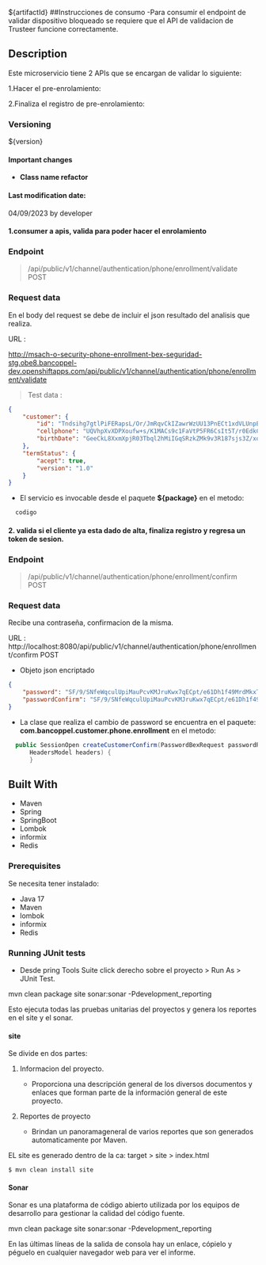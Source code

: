 ${artifactId}
##Instrucciones de consumo
-Para consumir el endpoint de validar dispositivo bloqueado se
 requiere que el API de validacion de Trusteer funcione correctamente.
## Description
Este microservicio tiene 2 APIs que se encargan de validar lo siguiente:

1.Hacer el pre-enrolamiento:


2.Finaliza el registro de pre-enrolamiento:



### Versioning
${version}
#### Important changes
- **Class name refactor**

#### Last modification date:
04/09/2023 by developer

#### 1.consumer a apis, valida para poder hacer el enrolamiento
### Endpoint
> /api/public/v1/channel/authentication/phone/enrollment/validate POST

### Request data
En el body del request se debe de incluir el json resultado del analisis que realiza.

URL :

http://msach-o-security-phone-enrollment-bex-seguridad-stg.obe8.bancoppel-dev.openshiftapps.com/api/public/v1/channel/authentication/phone/enrollment/validate

> Test data : 
``` json
{
    "customer": {
        "id": "Tndsihg7gtlPiFERapsL/Or/JmRqvCkIZawrWzUU13PnECt1xdVLUnpEncTdQ1WGwNLp/q+mfbuyyYMUE0r46u4re1+BNfLwz6ZjRIXzqXTJes/OW3wbLiEFfQ/yZmB1vHlGifn8xYrL6fkMqi3VO7cOTRR4gHele1VuapUANvtBnuxpANvQVBkz13g6KC+eC9xCofBy6bk1KSUASunNWUlR3/9qtXhXyp5vhYofl7MN8j8UeNrqwLpZGlD1jMuJgRSmaCiy8yv/cDysdaDqKIkdi0Vcvp3wCJABWfY4DriPrRm12FCAy26Ka0PsQF1oPBfv6X2UYhzVYG+3Xu0CeQ==",
        "cellphone": "UQVhpXvXDPXoufw+s/K1MACs9c1FaVtP5FR6CsIt5T/r0EdkC5SLNK4vxFyAyLdafiaZzakHkEgifqb56vPnRkHLKB+h4LYr7Pj6VmPqjZ3d9zAXRZYc0rPZUtjg2VvtqPunOE1Dbjcq/TAkENpW0EZEWAPcyg+EaxsTYHTtrgan2ZTGJEVNs++AdO8a4G+4X2vi+w81OrXgB+ReregEAGLJotDaHPaZA0CvIXaaGh9Leeu6dvL/pZbBVp22R9XjlxLfZ81NC+SF5DQGpXcvc2QtYJRXdrCn9z8xc7rluFC1E18xPKZ2NtyF1PWaSECc+qS8wSAq/ssPZsivXUQ8sw==",
        "birthDate": "GeeCkL8XxmXpjR03Tbql2hMiIGqSRzkZMk9v3R187sjs3Z/xoJMV+Tc4I7g8+tlUwTtoD5JzuXu7m291WmyU3JpY0FAaXTvOki8HZapq+boQJmKfQSeNGT9rrhXFTEnooneAUnxOx1CQxO1q9VX0M3fjRhHbfFD4Fz4b5KLsUj9Z0o3nAQaGXbO+PZQvsW0DnWBQh+s7spBBvorrklYdd26Fi4VvweMmWsqgcb85LRCD1hW7l3Oj5rlxygzTzxMka6I4PS8C/aTQFi/rfRHWnPGuzOzFsUIpxWPFOnjREGPTPiovf2OPVGoSrhRTsRgYGEIhgTj8CVxwsA+g/JGsyQ=="
    },
    "termStatus": {
        "acept": true,
        "version": "1.0"
    }
}

```

 - El servicio es invocable desde el paquete  **${package}** en el metodo:
```java
  codigo

```
#### 2. valida si el cliente ya esta dado de alta, finaliza registro y regresa un token de sesion.
### Endpoint
> /api/public/v1/channel/authentication/phone/enrollment/confirm POST

### Request data
Recibe una contraseña, confirmacion de la misma.

URL : 
http://localhost:8080/api/public/v1/channel/authentication/phone/enrollment/confirm POST
- Objeto json encriptado
```json
{
    "password": "SF/9/SNfeWqculUpiMauPcvKMJruKwx7qECpt/e61Dh1f49MrdMkxTRDRQgOnwwpWNFX0FOWA/Y283eBp9pWy/0EqdToS1KSkXDXl7VAs67hn0lgsZZ0/54jluHrlhfC+SIxrL2FjzThaEvIw0CsFkMfo7ixzoOKIGiRJeHtgW4B9WCUwZRk381CiEiR/jfNDFNUaPmg+I+ykEhe5dal6uoGgn3SmI+zqXOfHVDZj9I4KoQI9zKebcLpkiQ5g90mI745694otz4zromEPnMuAgNZPKZ8Xej+JF7Rs2UumZBHV8lpvESDLDjphjENWavG3vUNViDLQNqvb9thwfASiQ==",
    "passwordConfirm": "SF/9/SNfeWqculUpiMauPcvKMJruKwx7qECpt/e61Dh1f49MrdMkxTRDRQgOnwwpWNFX0FOWA/Y283eBp9pWy/0EqdToS1KSkXDXl7VAs67hn0lgsZZ0/54jluHrlhfC+SIxrL2FjzThaEvIw0CsFkMfo7ixzoOKIGiRJeHtgW4B9WCUwZRk381CiEiR/jfNDFNUaPmg+I+ykEhe5dal6uoGgn3SmI+zqXOfHVDZj9I4KoQI9zKebcLpkiQ5g90mI745694otz4zromEPnMuAgNZPKZ8Xej+JF7Rs2UumZBHV8lpvESDLDjphjENWavG3vUNViDLQNqvb9thwfASiQ=="
}
```
 - La clase que realiza el cambio de password se encuentra en el paquete: **com.bancoppel.customer.phone.enrollment** en el metodo:
```java
  public SessionOpen createCustomerConfirm(PasswordBexRequest passwordRequest,
      HeadersModel headers) {
	  }	  
```


## Built With
* Maven
* Spring
* SpringBoot
* Lombok
* informix
* Redis


### Prerequisites
Se necesita tener instalado:
		
 - Java 17  		
 - Maven 		
 - lombok
 - informix
 - Redis

### Running JUnit tests

 - Desde pring Tools Suite click derecho sobre el proyecto  > Run As >
   JUnit Test. 
 
 mvn clean package site sonar:sonar -Pdevelopment_reporting 

 Esto ejecuta todas las pruebas unitarias del proyectos y genera los reportes en el site y el sonar.

#### site

Se divide en dos partes:

 1. Informacion del proyecto.

	- Proporciona una descripción general de los diversos documentos y enlaces que forman parte de la información general de este proyecto.
	
2. Reportes de proyecto
	
	- Brindan un panoramageneral de varios reportes que son generados automaticamente por Maven.
	
EL site es generado  dentro de la ca: target > site > index.html
	

	$ mvn clean install site


#### Sonar
Sonar es una plataforma de código abierto utilizada por los equipos de desarrollo para gestionar la calidad del código fuente.

mvn clean package site sonar:sonar -Pdevelopment_reporting

En las últimas líneas de la salida de consola hay un enlace, cópielo y péguelo en cualquier navegador web para ver el informe.
